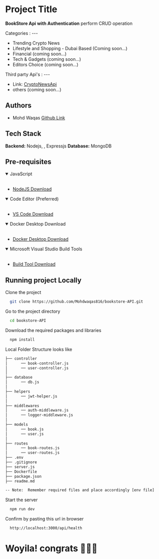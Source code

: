 # Project Title

**BookStore Api with Authentication** perform CRUD operation

Categories : ---

- Trending Crypto News
- Lifestyle and Shopping - Dubai Based (Coming soon...)
- Financial (coming soon...)
- Tech & Gadgets (coming soon...)
- Editors Choice (coming soon...)

Third party Api's : ---

- Link: [CryptoNewsApi](https://cryptonews-api.com/documentation)
- others (coming soon...)

## Authors

- Mohd Waqas [Github Link](https://github.com/Mohdwaqas816)

## Tech Stack

**Backend:** Nodejs, , Expressjs
**Database:** MongoDB

## Pre-requisites

<details open>
<summary>JavaScript</summary>
<br>

- [NodeJS Download](https://nodejs.org/en/download/package-manager)

</details>
<details open>
<summary>Code Editor (Preferred)</summary>
<br>

- [VS Code Download](https://code.visualstudio.com/download)
</details>

<details open>
<summary>Docker Desktop Download</summary>
<br>

- [Docker Desktop Download](https://www.docker.com/products/docker-desktop/)
</details>

<details open>
<summary>Microsoft Visual Studio Build Tools</summary>
<br>

- [Build Tool Download](https://visualstudio.microsoft.com/downloads/)
</details>

## Running project Locally

Clone the project

```bash
  git clone https://github.com/Mohdwaqas816/bookstore-API.git
```

Go to the project directory

```bash
  cd bookstore-API
```

Download the required packages and libraries

```bash
  npm install
```

Local Folder Structure looks like

```bash
├── controller
│      ── book-controller.js
│      ── user-controller.js
│
├── database
│      ── db.js
│
├── helpers
│      ── jwt-helper.js
│
├── middlewares
│      ── auth-middleware.js
│      ── logger-middleware.js
│
├── models
│      ── book.js
│      ── user.js
│
├── routes
│      ── book-routes.js
│      ── user-routes.js
├── .env
├── .gitignore
├── server.js
├── Dockerfile
├── package.json
├── readme.md

-- Note:  Remember required files and place accordingly [env file]

```

Start the server

```bash
  npm run dev
```

Confirm by pasting this url in browser

```bash
  http://localhost:3000/api/health
```

# Woyila! congrats 🎊🎊🎉
